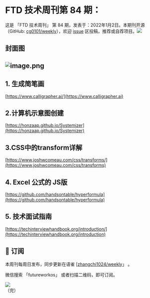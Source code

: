 # FTD 技术周刊第 84 期：
这是 「FTD 技术周刊」 第 84 期，发表于：2022年1月2日。本期刊开源（GitHub: [cg0101/weekly](https://github.com/cg0101/weekly)），欢迎 [issue](https://github.com/cg0101/weekly/issues) 区投稿，推荐或自荐项目。![](https://visitor-badge.glitch.me/badge?page_id=cg0101.weekly) <a href="https://www.linkedin.com/in/%E9%A9%B0-%E5%BC%A0-60669710a/">
        </a>
## 封面图


## ![image.png](https://cdn.nlark.com/yuque/0/2022/png/132503/1641128584172-faa5821d-63e3-4bfb-ac45-8fe95df243db.png#clientId=u7be5af53-a9f6-4&crop=0&crop=0&crop=1&crop=1&from=paste&height=810&id=u90cb9d50&margin=%5Bobject%20Object%5D&name=image.png&originHeight=1620&originWidth=1080&originalType=binary&ratio=1&rotation=0&showTitle=false&size=2203498&status=done&style=none&taskId=uec8ca86b-d75a-40bf-bf1d-b56ead32e35&title=&width=540)

## 1. 生成简笔画 
[https://www.calligrapher.ai/](https://www.calligrapher.ai)

## 2.计算机示意图创建 
[https://honzaap.github.io/Systemizer](https://honzaap.github.io/Systemizer)

## 3.CSS中的transform详解 
[https://www.joshwcomeau.com/css/transforms/](https://www.joshwcomeau.com/css/transforms)

## 4. Excel 公式的 JS版 
[https://github.com/handsontable/hyperformula](https://github.com/handsontable/hyperformula)

## 5. 技术面试指南 
[https://techinterviewhandbook.org/introduction/](https://techinterviewhandbook.org/introduction)


## 📅 订阅
本周刊每周日发布，同步更新在语雀 [[zhangchi1024/weekly](https://www.yuque.com/zhangchi1024/weekly)」 。


微信搜索 「futureworkos」 或者扫描二维码，即可订阅。
<div align="left"> <img src="https://cdn.nlark.com/yuque/0/2021/jpeg/132503/1640750963398-e8538e9e-6b96-46f7-abff-c93b56bdd377.jpeg?x-oss-process=image%2Fwatermark%2Ctype_d3F5LW1pY3JvaGVp%2Csize_36%2Ctext_5byg6amw%2Ccolor_FFFFFF%2Cshadow_50%2Ct_80%2Cg_se%2Cx_10%2Cy_10%2Fresize%2Cw_426%2Climit_0" ></div>
    （完）